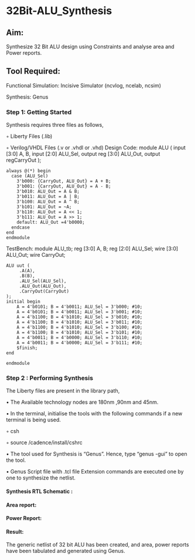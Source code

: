 # 32Bit-ALU_Synthesis

## Aim:

Synthesize 32 Bit ALU design using Constraints and analyse area and Power reports.

## Tool Required:

Functional Simulation: Incisive Simulator (ncvlog, ncelab, ncsim)

Synthesis: Genus

### Step 1: Getting Started

Synthesis requires three files as follows,

◦ Liberty Files (.lib)

◦ Verilog/VHDL Files (.v or .vhdl or .vhd)
Design Code:
module ALU ( input [3:0] A, B, input [2:0] ALU_Sel, output reg [3:0] ALU_Out, output regCarryOut );
```
always @(*) begin
  case (ALU_Sel)
    3'b000: {CarryOut, ALU_Out} = A + B;
    3'b001: {CarryOut, ALU_Out} = A - B;
    3'b010: ALU_Out = A & B;
    3'b011: ALU_Out = A | B;
    3'b100: ALU_Out = A ^ B;
    3'b101: ALU_Out = ~A;
    3'b110: ALU_Out = A << 1;
    3'b111: ALU_Out = A >> 1;
    default: ALU_Out =4'b0000;
  endcase
end
endmodule
```
TestBench:
module ALU_tb; reg [3:0] A, B; reg [2:0] ALU_Sel; wire [3:0] ALU_Out; wire CarryOut;
```
ALU uut (
     .A(A),
     .B(B),
     .ALU_Sel(ALU_Sel),
     .ALU_Out(ALU_Out),
     .CarryOut(CarryOut)
);
initial begin
    A = 4'b0101; B = 4'b0011; ALU_Sel = 3'b000; #10;
    A = 4'b0101; B = 4'b0011; ALU_Sel = 3'b001; #10;
    A = 4'b1100; B = 4'b1010; ALU_Sel = 3'b010; #10;
    A = 4'b1100; B = 4'b1010; ALU_Sel = 3'b011; #10;
    A = 4'b1100; B = 4'b1010; ALU_Sel = 3'b100; #10;
    A = 4'b1100; B = 4'b1010; ALU_Sel = 3'b101; #10;
    A = 4'b0011; B = 4'b0000; ALU_Sel = 3'b110; #10;
    A = 4'b0011; B = 4'b0000; ALU_Sel = 3'b111; #10;
    $finish;
end

endmodule
```
### Step 2 : Performing Synthesis

The Liberty files are present in the library path,

• The Available technology nodes are 180nm ,90nm and 45nm.

• In the terminal, initialise the tools with the following commands if a new terminal is being
used.

◦ csh

◦ source /cadence/install/cshrc

• The tool used for Synthesis is “Genus”. Hence, type “genus -gui” to open the tool.

• Genus Script file with .tcl file Extension commands are executed one by one to synthesize the netlist.

#### Synthesis RTL Schematic :

#### Area report:

#### Power Report:

#### Result: 

The generic netlist of 32 bit ALU  has been created, and area, power reports have been tabulated and generated using Genus.
